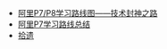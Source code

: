 - [阿里P7/P8学习路线图——技术封神之路](https://blog.csdn.net/jek123456/article/details/79984202)
- [阿里P7学习路线总结](阿里P7学习路线总结)
- [拾遗](https://blog.csdn.net/dove_knowledge/article/details/71077512)
